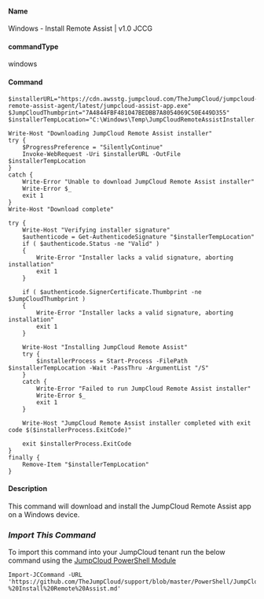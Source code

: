 #### Name

Windows - Install Remote Assist | v1.0 JCCG

#### commandType

windows

#### Command

```
$installerURL="https://cdn.awsstg.jumpcloud.com/TheJumpCloud/jumpcloud-remote-assist-agent/latest/jumpcloud-assist-app.exe"
$JumpCloudThumbprint="7A4844FBF481047BEDBB7A8054069C50E449D355"
$installerTempLocation="C:\Windows\Temp\JumpCloudRemoteAssistInstaller.exe"

Write-Host "Downloading JumpCloud Remote Assist installer"
try {
    $ProgressPreference = "SilentlyContinue"
    Invoke-WebRequest -Uri $installerURL -OutFile $installerTempLocation
}
catch {
    Write-Error "Unable to download JumpCloud Remote Assist installer"
    Write-Error $_
    exit 1
}
Write-Host "Download complete"

try {
    Write-Host "Verifying installer signature"
    $authenticode = Get-AuthenticodeSignature "$installerTempLocation"
    if ( $authenticode.Status -ne "Valid" )
    {
        Write-Error "Installer lacks a valid signature, aborting installation"
        exit 1
    }

    if ( $authenticode.SignerCertificate.Thumbprint -ne $JumpCloudThumbprint )
    {
        Write-Error "Installer lacks a valid signature, aborting installation"
        exit 1
    }

    Write-Host "Installing JumpCloud Remote Assist"
    try {
        $installerProcess = Start-Process -FilePath $installerTempLocation -Wait -PassThru -ArgumentList "/S"
    }
    catch {
        Write-Error "Failed to run JumpCloud Remote Assist installer"
        Write-Error $_
        exit 1
    }

    Write-Host "JumpCloud Remote Assist installer completed with exit code $($installerProcess.ExitCode)"

    exit $installerProcess.ExitCode
}
finally {
    Remove-Item "$installerTempLocation"
}
```

#### Description

This command will download and install the JumpCloud Remote Assist app on a Windows device.

### *Import This Command*

To import this command into your JumpCloud tenant run the below command using the [JumpCloud PowerShell Module](https://github.com/TheJumpCloud/support/wiki/Installing-the-JumpCloud-PowerShell-Module)

```
Import-JCCommand -URL 'https://github.com/TheJumpCloud/support/blob/master/PowerShell/JumpCloud%20Commands%20Gallery/Windows%20Commands/Windows%20-%20Install%20Remote%20Assist.md'
```
